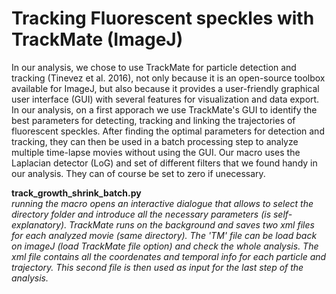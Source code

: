 # Tracking Fluorescent speckles with TrackMate (ImageJ)

In our analysis, we chose to use TrackMate for particle detection and tracking (Tinevez et al. 2016), not only because it is an open-source toolbox available for ImageJ, but also because it provides a user-friendly graphical user interface (GUI) with several features for visualization and data export. In our analysis, on a first apporach we use TrackMate's GUI to identify the best parameters for detecting, tracking and linking the trajectories of fluorescent speckles. After finding the optimal parameters for detection and tracking, they can then be used in a batch processing step to analyze multiple time-lapse movies without using the GUI. Our macro uses the Laplacian detector (LoG) and set of different filters that we found handy in our analysis. They can of course be set to zero if unecessary.

**track_growth_shrink_batch.py** <br>
*running the macro opens an interactive dialogue that allows to select the directory folder and introduce all the necessary parameters (is self-explanatory). TrackMate runs on the background and saves two xml files for each analyzed movie (same directory). The 'TM' file can be load back on imageJ (load TrackMate file option) and check the whole analysis. The xml file contains all the coordenates and temporal info for each particle and trajectory. This second file is then used as input for the last step of the analysis.*
